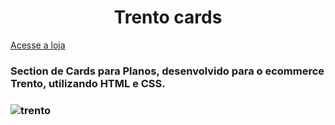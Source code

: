 <h1 align="center"> Trento cards</h1>
<a href="https://www.usetrento.com.br/planos">Acesse a loja</a>
<h3> Section de Cards para Planos, desenvolvido para o ecommerce Trento, utilizando HTML e CSS. <h3>

![trento](https://user-images.githubusercontent.com/69046512/133527896-730de31b-79c7-48f5-b0f9-1150ee7f95d5.png)



